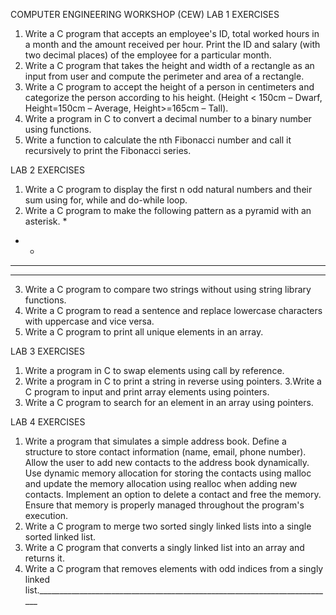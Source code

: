 COMPUTER ENGINEERING WORKSHOP (CEW) 
LAB 1 
EXERCISES
1. Write a C program that accepts an employee's ID, total worked hours in a month and
the amount received per hour. Print the ID and salary (with two decimal places) of the
employee for a particular month.
2. Write a C program that takes the height and width of a rectangle as an input from user
and compute the perimeter and area of a rectangle.
3. Write a C program to accept the height of a person in centimeters and categorize the
person according to his height. (Height < 150cm – Dwarf, Height=150cm – Average,
Height>=165cm – Tall).
4. Write a program in C to convert a decimal number to a binary number using functions.
5. Write a function to calculate the nth Fibonacci number and call it recursively to print
the Fibonacci series.

LAB 2
EXERCISES
1. Write a C program to display the first n odd natural numbers and their sum using for, while and
do-while loop.
2. Write a C program to make the following pattern as a pyramid with an asterisk.
   *
  * *
 * * *
* * * *
3. Write a C program to compare two strings without using string library functions.
4. Write a C program to read a sentence and replace lowercase characters with uppercase and vice
versa.
5. Write a C program to print all unique elements in an array.

LAB 3
EXERCISES
1. Write a program in C to swap elements using call by reference.
2. Write a program in C to print a string in reverse using pointers.
3.Write a C program to input and print array elements using pointers.
4. Write a C program to search for an element in an array using pointers. 

LAB 4
EXERCISES
1. Write a program that simulates a simple address book. Define a structure to store contact
information (name, email, phone number). Allow the user to add new contacts to the
address book dynamically. Use dynamic memory allocation for storing the contacts using
malloc and update the memory allocation using realloc when adding new contacts.
Implement an option to delete a contact and free the memory. Ensure that memory is
properly managed throughout the program's execution.
2. Write a C program to merge two sorted singly linked lists into a single sorted linked list.
3. Write a C program that converts a singly linked list into an array and returns it.
4. Write a C program that removes elements with odd indices from a singly linked list.__________________________________________________________________________
